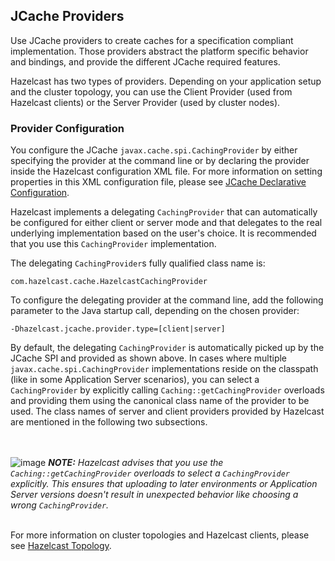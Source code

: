 

## JCache Providers

Use JCache providers to create caches for a specification compliant implementation. Those providers abstract the platform
specific behavior and bindings, and provide the different JCache required features.

Hazelcast has two types of providers. Depending on your application setup and the cluster topology,
you can use the Client Provider (used from Hazelcast clients) or the Server Provider (used by cluster nodes).

### Provider Configuration

You configure the JCache `javax.cache.spi.CachingProvider` by either specifying the provider at the command line or by declaring the provider inside the Hazelcast configuration XML file. For more information on setting properties in this XML
configuration file, please see [JCache Declarative Configuration](#jcache-declarative-configuration).

Hazelcast implements a delegating `CachingProvider` that can automatically be configured for either client or server mode and that
delegates to the real underlying implementation based on the user's choice. It is recommended that you use this `CachingProvider`
implementation.

The delegating `CachingProvider`s fully qualified class name is:

```plain
com.hazelcast.cache.HazelcastCachingProvider
```

To configure the delegating provider at the command line, add the following parameter to the Java startup call, depending on the chosen provider:

```plain
-Dhazelcast.jcache.provider.type=[client|server]
```

By default, the delegating `CachingProvider` is automatically picked up by the JCache SPI and provided as shown above. In cases where multiple `javax.cache.spi.CachingProvider` implementations reside on the classpath (like in some Application
Server scenarios), you can select a `CachingProvider` by explicitly calling `Caching::getCachingProvider`
overloads and providing them using the canonical class name of the provider to be used. The class names of server and client providers
provided by Hazelcast are mentioned in the following two subsections.

<br></br>
![image](images/NoteSmall.jpg) ***NOTE:*** *Hazelcast advises that you use the `Caching::getCachingProvider` overloads to select a
`CachingProvider` explicitly. This ensures that uploading to later environments or Application Server versions doesn't result in
unexpected behavior like choosing a wrong `CachingProvider`.*
<br></br>

For more information on cluster topologies and Hazelcast clients, please see  [Hazelcast Topology](#hazelcast-topology).

